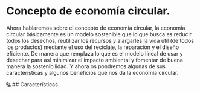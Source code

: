 # Concepto de economía circular.

Ahora hablaremos sobre el concepto de economía circular, la economía circular básicamente es un modelo sostenible que lo que busca es reducir todos los desechos, reutilizar los recursos y alargarles la vida útil (de todos los productos) mediante el uso del reciclaje, la reparación y el diseño eficiente. De manera que remplaza lo que es el modelo líneal de usar y desechar para así minimizar el impacto ambiental y fomentar de buena manera la sostenibilidad. Y ahora os pondremos algunas de sus características y algunos beneficios que nos da la economía circular.

🔠 ## Características
